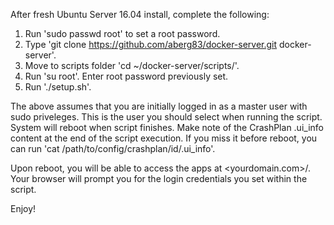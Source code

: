 After fresh Ubuntu Server 16.04 install, complete the following:

1. Run 'sudo passwd root' to set a root password.
2. Type 'git clone https://github.com/aberg83/docker-server.git docker-server'.
3. Move to scripts folder 'cd ~/docker-server/scripts/'.
4. Run 'su root'. Enter root password previously set. 
5. Run './setup.sh'.

The above assumes that you are initially logged in as a master user with sudo priveleges. This is the user you should select when running the script. System will reboot when script finishes. Make note of the CrashPlan .ui_info content at the end of the script execution. If you miss it before reboot, you can run 'cat /path/to/config/crashplan/id/.ui_info'.

Upon reboot, you will be able to access the apps at <yourdomain.com>/<appname>. Your browser will prompt you for the login credentials you set within the script.

Enjoy!
